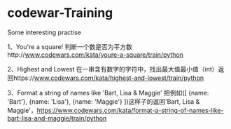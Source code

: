 # codewar-Training
Some interesting practise

1、You're a square!
判断一个数是否为平方数http://www.codewars.com/kata/youre-a-square/train/python

2、Highest and Lowest
在一串含有数字的字符中，找出最大值最小值（int）返回https://www.codewars.com/kata/highest-and-lowest/train/python

3、Format a string of names like 'Bart, Lisa & Maggie'
把例如([ {name: 'Bart'}, {name: 'Lisa'}, {name: 'Maggie'} ])这样子的返回'Bart, Lisa & Maggie'，https://www.codewars.com/kata/format-a-string-of-names-like-bart-lisa-and-maggie/train/python
